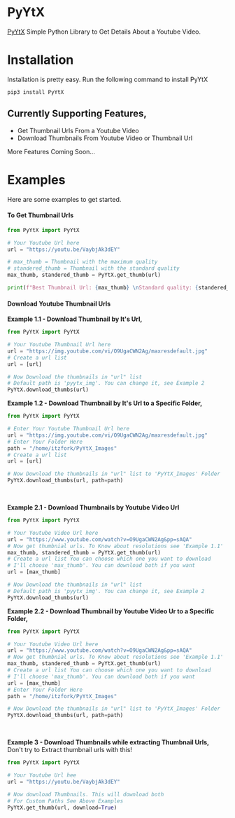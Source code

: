 # PyYtX
[PyYtX](https://pypi.org/project/PyYtX) Simple Python Library to Get Details About a Youtube Video.

# Installation
Installation is pretty easy. Run the following command to install PyYtX
```
pip3 install PyYtX
```

## Currently Supporting Features,
- Get Thumbnail Urls From a Youtube Video
- Download Thumbnails From Youtube Video or Thumbnail Url

More Features Coming Soon...

# Examples
Here are some examples to get started.
#### To Get Thumbnail Urls
```python
from PyYtX import PyYtX

# Your Youtube Url here
url = "https://youtu.be/VaybjAk3dEY"

# max_thumb = Thumbnail with the maximum quality
# standered_thumb = Thumbnail with the standard quality
max_thumb, standered_thumb = PyYtX.get_thumb(url)

print(f"Best Thumbnail Url: {max_thumb} \nStandard quality: {standered_thumb}")
```
#### Download Youtube Thumbnail Urls
**Example 1.1 - Download Thumbnail by It's Url,**
```python
from PyYtX import PyYtX

# Your Youtube Thumbnail Url here
url = "https://img.youtube.com/vi/O9UgaCWN2Ag/maxresdefault.jpg"
# Create a url list
url = [url]

# Now Download the thumbnails in "url" list
# Default path is 'pyytx_img'. You can change it, see Example 2
PyYtX.download_thumbs(url)
```
**Example 1.2 - Download Thumbnail by It's Url to a Specific Folder,**
```python
from PyYtX import PyYtX

# Enter Your Youtube Thumbnail Url here
url = "https://img.youtube.com/vi/O9UgaCWN2Ag/maxresdefault.jpg"
# Enter Your Folder Here
path = "/home/itzfork/PyYtX_Images"
# Create a url list
url = [url]

# Now Download the thumbnails in "url" list to 'PyYtX_Images' Folder
PyYtX.download_thumbs(url, path=path)
```

</br>

**Example 2.1 - Download Thumbnails by Youtube Video Url**
```python
from PyYtX import PyYtX

# Your Youtube Video Url here
url = "https://www.youtube.com/watch?v=O9UgaCWN2Ag&pp=sAQA"
# Now get thumbnial urls. To Know about resolutions see 'Example 1.1'
max_thumb, standered_thumb = PyYtX.get_thumb(url)
# Create a url list You can choose which one you want to download
# I'll choose 'max_thumb'. You can download both if you want
url = [max_thumb]

# Now Download the thumbnails in "url" list
# Default path is 'pyytx_img'. You can change it, see Example 2
PyYtX.download_thumbs(url)
```
**Example 2.2 - Download Thumbnail by Youtube Video Ur to a Specific Folder,**
```python
from PyYtX import PyYtX

# Your Youtube Video Url here
url = "https://www.youtube.com/watch?v=O9UgaCWN2Ag&pp=sAQA"
# Now get thumbnial urls. To Know about resolutions see 'Example 1.1'
max_thumb, standered_thumb = PyYtX.get_thumb(url)
# Create a url list You can choose which one you want to download
# I'll choose 'max_thumb'. You can download both if you want
url = [max_thumb]
# Enter Your Folder Here
path = "/home/itzfork/PyYtX_Images"

# Now Download the thumbnails in "url" list to 'PyYtX_Images' Folder
PyYtX.download_thumbs(url, path=path)
```

</br>

**Example 3 - Download Thumbnails while extracting Thumbnail Urls,**
</br>Don't try to Extract thumbnail urls with this!
```python
from PyYtX import PyYtX

# Your Youtube Url hee
url = "https://youtu.be/VaybjAk3dEY"

# Now download Thumbnails. This will download both
# For Custom Paths See Above Examples
PyYtX.get_thumb(url, download=True)
```